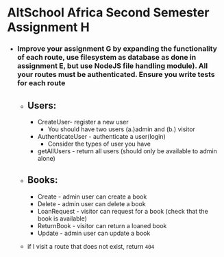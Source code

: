 # AltSchool Africa Second Semester Assignment H

-  ### Improve your assignment G by expanding the functionality of each route, use filesystem as database as done in assignment E, but use NodeJS file handling module). All your routes must be authenticated. Ensure you write tests for each route
   
    - ## Users:
        - CreateUser- register a new user
            - You should have two users (a.)admin and (b.) visitor
        - AuthenticateUser - authenticate a user(login)
            - Consider the types of user you have
        - getAllUsers - return all users (should only be available to admin alone)

    - ## Books:
        - Create - admin user can create a book
        - Delete - admin user can delete a book 
        - LoanRequest - visitor can request for a book (check that the book is available)
        - ReturnBook - visitor can return a loaned book
        - Update - admin user can update a book

    - if I visit a route that does not exist, return `404`